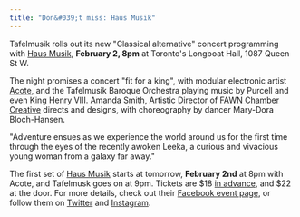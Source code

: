 ```yaml
---
title: "Don&#039;t miss: Haus Musik"
---
```


Tafelmusik rolls out its new "Classical alternative" concert programming with [Haus Musik](https://www.facebook.com/events/1709718326007552/), **February 2, 8pm** at Toronto's Longboat Hall, 1087 Queen St W.

The night promises a concert "fit for a king", with modular electronic artist [Acote](https://soundcloud.com/acotesound), and the Tafelmusik Baroque Orchestra playing music by Purcell and even King Henry VIII. Amanda Smith, Artistic Director of [FAWN Chamber Creative](/scene/companies/fawn-chamber-creative/) directs and designs, with choreography by dancer Mary-Dora Bloch-Hansen.

"Adventure ensues as we experience the world around us for the first time through the eyes of the recently awoken Leeka, a curious and vivacious young woman from a galaxy far away."

The first set of [Haus Musik](https://www.tafelmusik.org/concert-calendar/concert/haus-musik-classical-alternative) starts at tomorrow, **February 2nd** at 8pm with Acote, and Tafelmusk goes on at 9pm. Tickets are $18 [in advance](https://www.tafelmusik.org/concert-calendar/concert/haus-musik-classical-alternative), and $22 at the door. For more details, check out their [Facebook event page](https://www.facebook.com/events/1709718326007552/), or follow them on [Twitter](https://twitter.com/hausmusikto) and [Instagram](https://www.instagram.com/hausmusikto/).
